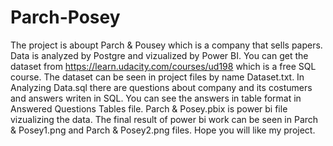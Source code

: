 # Parch-Posey
The project is aboupt Parch & Pousey which is a company that sells papers. 
Data is analyzed by Postgre and vizualized by Power BI.
You can get the dataset from  https://learn.udacity.com/courses/ud198 which is a free SQL course.
The dataset can be seen in project files by name Dataset.txt.
In Analyzing Data.sql there are questions about company and its costumers and answers writen in SQL.
You can see the answers in table format in Answered Questions Tables file.
Parch & Posey.pbix is power bi file vizualizing the data.
The final result of power bi work can be seen in Parch & Posey1.png and Parch & Posey2.png files.
Hope you will like my project.
